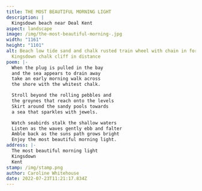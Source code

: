 ```yaml
---
title: THE MOST BEAUTIFUL MORNING LIGHT
description: |
  Kingsdown beach near Deal Kent
aspect: landscape
image: /img/the-most-beautiful-morning-.jpg
width: "1161"
height: "1101"
alt: Beach low tide sand and chalk rusted train wheel with chain in foreground
  Kingsdown chalk cliff in distance
poem: |-
  When the plug is pulled in the bay 
  and the sea appears to drain away 
  take an early morning walk across 
  the shore with the whitest chalk.

  Stroll beyond the rolling pebbles and
  the groynes that reach onto the levels
  Skirt around the sandy pools towards
  a sea that sparkles with jewels.

  Watch seabirds stalk the shallow waters
  Listen as the waves gently ebb and falter
  Amble back as the suns path grows bright
  Enjoy the most beautiful morning light.
address: |-
  The most beautiful morning light
  Kingsdown
  Kent
stamp: /img/stamp.png
author: Caroline Whitehouse
date: 2022-07-23T11:21:17.834Z
---
```


